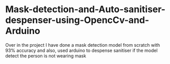 # Mask-detection-and-Auto-sanitiser-despenser-using-OpencCv-and-Arduino
Over in the project I have done a mask detection model from scratch with 93% accuracy and also, used arduino to despense sanitiser if the model detect the person is not wearing mask
